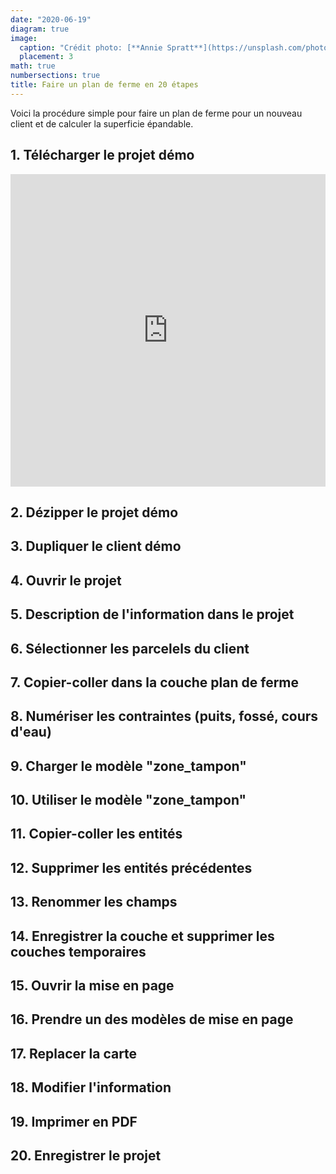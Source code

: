 ```yaml
---
date: "2020-06-19"
diagram: true
image:
  caption: "Crédit photo: [**Annie Spratt**](https://unsplash.com/photos/AFB6S2kibuk)"
  placement: 3
math: true
numbersections: true
title: Faire un plan de ferme en 20 étapes
---
```


Voici la procédure simple pour faire un plan de ferme pour un nouveau client et de calculer la superficie épandable.

## 1. Télécharger le projet démo


<iframe src="https://drive.google.com/embeddedfolderview?id=1XXKXesdTfglVrqOAHMuY6uvCyp07pcso#list" width="100%" height="500" frameborder="0"title=”Projet démo par région administrative"></iframe>

## 2. Dézipper le projet démo


## 3. Dupliquer le client démo

## 4. Ouvrir le projet
 
## 5. Description de l'information dans le projet

## 6. Sélectionner les parcelels du client

## 7. Copier-coller dans la couche plan de ferme

## 8. Numériser les contraintes (puits, fossé, cours d'eau)
  
## 9. Charger le modèle "zone_tampon"

## 10. Utiliser le modèle "zone_tampon"

## 11. Copier-coller les entités

## 12. Supprimer les entités précédentes

## 13. Renommer les champs

## 14. Enregistrer la couche et supprimer les couches temporaires

## 15. Ouvrir la mise en page

## 16. Prendre un des modèles de mise en page

## 17. Replacer la carte

## 18. Modifier l'information

## 19. Imprimer en PDF
 
## 20. Enregistrer le projet